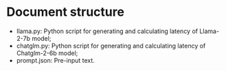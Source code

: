 # Document structure
- llama.py: Python script for generating and calculating latency of Llama-2-7b model;
- chatglm.py: Python script for generating and calculating latency of Chatglm-2-6b model;
- prompt.json: Pre-input text.
